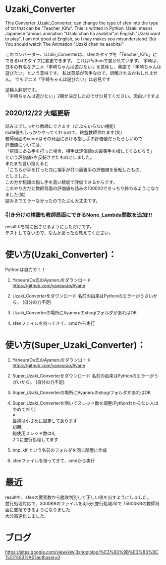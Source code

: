 # Uzaki_Converter
This Converter ,Uzaki_Converter, can change the type of sfen into the type of txt that can be "Teacher_Kifu".
This is written in Python. Uzaki means Japanese famous animation "Uzaki chan ha asobitai",in English,"Uzaki want to play". I am not good at English, so I may makes you misunderstand. But You should watch The Animation "Uzaki chan ha asobitai"  
  
このコンバーター、Uzaki_Converterは、sfenのタイプを「Teacher_Kifu」にできるtxtのタイプに変更できます。
これはPythonで書かれています。 宇崎は、日本の有名なアニメ「宇崎ちゃんは遊びたい」を意味し、英語で「宇崎ちゃんは遊びたい」という意味です。 私は英語が苦手なので、誤解されるかもしれません。 でもアニメ「宇崎ちゃんは遊びたい」は必見です  
  
逆輸入翻訳です。  
「宇崎ちゃんは遊びたい」2期が決定したのでぜひ見てください。面白いですよ

## 2020/12/22 大幅更新
詰みまでしっかり教師にできます（たぶんいらない機能）  
mate後もしっかりやってくれるので、終盤教師作れます(笑)  
教師局面のscoreはその局面における指し手の評価値だったらしいので  
評価値については、  
「棋譜にある手を打った場合、相手は評価値xの最善手を指してくるだろう」  
という評価値xを反転させたものにしました。  
またまた言い換えると  
「こちらが手を打った次に相手が打つ最善手の評価値を反転したもの」  
としました。  
この方が棋譜の指し手を高い精度で評価できるからです。  
このやり方だと教師局面の評価値も詰みの100000できっちり終わるようになりました(笑)  
詰みまでエラーなかったのでたぶん大丈夫です。  
  
### 引き分けの棋譜も教師局面にできるNone_Lambda関数を追加!!!
result 0を常に出させるようにしただけです。  
テストしてないので、なんかあったら教えてください。  


# 使い方(Uzaki_Converter)：
Pythonは自力で！！

1. YaneuraOu氏のAyaneruをダウンロード
https://github.com/yaneurao/Ayane

2. Uzaki_Converterをダウンロード
名前の由来はPythonのエラーがうざいから。
(自分の力不足)

3. Uzaki_Converterの場所にAyaneruのshogiフォルダがあればOK

4. sfenファイルを持ってきて、cmdから実行

# 使い方(Super_Uzaki_Converter)：

1. YaneuraOu氏のAyaneruをダウンロード
https://github.com/yaneurao/Ayane

2. Super_Uzaki_Converterをダウンロード
名前の由来はPythonのエラーがうざいから。
(自分の力不足)

3. Super_Uzaki_Converterの場所にAyaneruのshogiフォルダがあればOK

4. Super_Uzaki_Converterを開いてスレッド数を調整(Pythonわからない人はやめておく)  
※  
最初は小さめに設定してあります  
初期:  
総使用スレッド数は4,  
2つに並行処理してます  

6. tmp_kif という名前のフォルダを同じ階層に作成

5. sfenファイルを持ってきて、cmdから実行

# 最近
resultを、sfenの要素数から勝敗判別して正しい値を出すようにしました。  
並行処理対応で、3000KBのファイルを4,5分(並行処理:6)で  75000KBの教師局面に変換できるようになりました  
大分高速化しました。
  


# ブログ
https://sites.google.com/view/kiwi3shogiblog/%E3%83%9B%E3%83%BC%E3%83%A0?authuser=0

